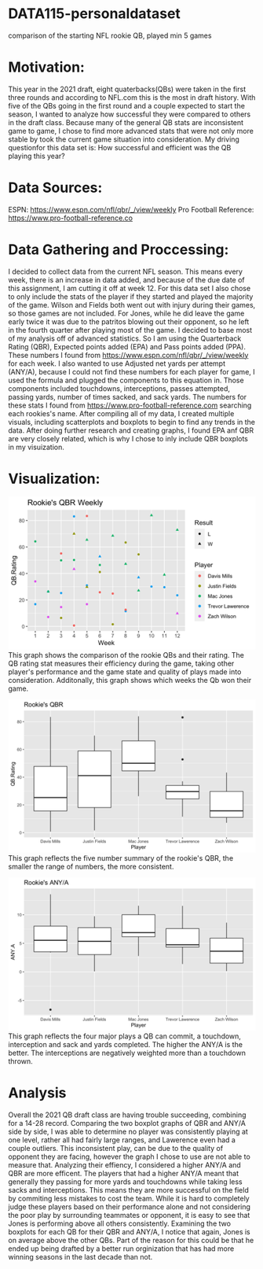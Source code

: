 # DATA115-personaldataset
comparison of the starting NFL rookie QB, played min 5 games

# Motivation:
This year in the 2021 draft, eight quaterbacks(QBs) were taken in the first three rounds and according to NFL.com this is the most in draft history. With five of the QBs going in the first round and a couple expected to start the season, I wanted to analyze how successful they were compared to others in the draft class. Because many of the general QB stats are inconsistent game to game, I chose to find more advanced stats that were not only more stable by took the current game situation into consideration. My driving questionfor this data set is: How successful and efficient was the QB playing this year?

# Data Sources:
ESPN: https://www.espn.com/nfl/qbr/_/view/weekly 
Pro Football Reference: https://www.pro-football-reference.co

# Data Gathering and Proccessing:
I decided to collect data from the current NFL season. This means every week, there is an increase in data added, and because of the due date of this assignment, I am cutting it off at week 12. For this data set I also chose to only include the stats of the player if they started and played the majority of the game. Wilson and Fields both went out with injury during their games, so those games are not included. For Jones, while he did leave the game early twice it was due to the patritos blowing out their opponent, so he left in the fourth quarter after playing most of the game. I decided to base most of my analysis off of advanced statistics. So I am using the Quarterback Rating (QBR), Expected points added (EPA) and Pass points added (PPA). These numbers I found from https://www.espn.com/nfl/qbr/_/view/weekly for each week. I also wanted to use Adjusted net yards per attempt (ANY/A), because I could not find these numbers for each player for game, I used the formula and plugged the components to this equation in. Those components included touchdowns, interceptions, passes attempted, passing yards, number of times sacked, and sack yards. The numbers for these stats I found from https://www.pro-football-reference.com searching each rookies's name. After compiling all of my data, I created multiple visuals, including scatterplots and boxplots to begin to find any trends in the data. After doing further research and creating graphs, I found EPA anf QBR are very closely related, which is why I chose to inly include QBR boxplots in my visuization. 


# Visualization:
![Rookie's Weekly QB rating so far during the 2021 season](https://raw.githubusercontent.com/Ngarrett07/DATA115-personaldataset/main/Rookies%20QBR%20Weekly.png)
This graph shows the comparison of the rookie QBs and their rating. The QB rating stat measures their efficiency during the game, taking other player's performance and the game state and quality of plays made into consideration. Additonally, this graph shows which weeks the Qb won their game. 

![Rookie's QB rating through Week 12](https://raw.githubusercontent.com/Ngarrett07/DATA115-personaldataset/main/RookieQBR.png)
This graph reflects the five number summary of the rookie's QBR, the smaller the range of numbers, the more consistent. 

![Rookie's Adjusted Net Yards per Attempt through Week 12](https://raw.githubusercontent.com/Ngarrett07/DATA115-personaldataset/main/RookieANY.A.png)
This graph reflects the four major plays a QB can commit, a touchdown, interception and sack and yards completed. The higher the ANY/A is the better. The interceptions are negatively weighted more than a touchdown thrown. 


# Analysis
Overall the 2021 QB draft class are having trouble succeeding, combining for a 14-28 record. Comparing the two boxplot graphs of QBR and ANY/A side by side, I was able to determine no player was consistently playing at one level, rather all had fairly large ranges, and Lawerence even had a couple outliers. This inconsistent play, can be due to the quality of opponent they are facing, however the graph I chose to use are not able to measure that. Analyzing their effiency, I considered a higher ANY/A and QBR are more efficent. The players that had a higher ANY/A meant that generally they passing for more yards and touchdowns while taking less sacks and interceptions. This means they are more successful on the field by commiting less mistakes to cost the team. While it is hard to completely judge these players based on their performance alone and not considering the poor play by surrounding teammates or opponent, it is easy to see that Jones is performing above all others consistently. Examining the two boxplots for each QB for their QBR and ANY/A, I notice that again, Jones is on average above the other QBs. Part of the reason for this could be that he ended up being drafted by a better run orginization that has had more winning seasons in the last decade than not. 

